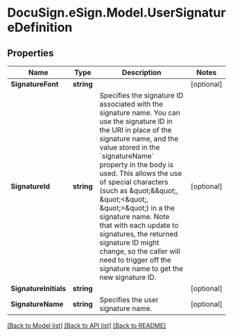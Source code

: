 # DocuSign.eSign.Model.UserSignatureDefinition
## Properties

Name | Type | Description | Notes
------------ | ------------- | ------------- | -------------
**SignatureFont** | **string** |  | [optional] 
**SignatureId** | **string** | Specifies the signature ID associated with the signature name. You can use the signature ID in the URI in place of the signature name, and the value stored in the &#x60;signatureName&#x60; property in the body is used. This allows the use of special characters (such as \&quot;&amp;\&quot;, \&quot;&lt;\&quot;, \&quot;&gt;\&quot;) in a the signature name. Note that with each update to signatures, the returned signature ID might change, so the caller will need to trigger off the signature name to get the new signature ID. | [optional] 
**SignatureInitials** | **string** |  | [optional] 
**SignatureName** | **string** | Specifies the user signature name. | [optional] 

[[Back to Model list]](../README.md#documentation-for-models) [[Back to API list]](../README.md#documentation-for-api-endpoints) [[Back to README]](../README.md)

